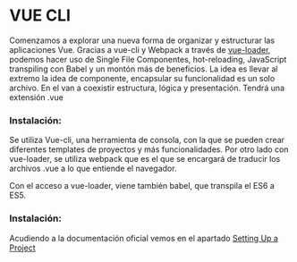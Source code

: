 # VUE CLI


Comenzamos a explorar una nueva forma de organizar y estructurar las aplicaciones Vue. Gracias a vue-cli y Webpack a través de [vue-loader](https://vue-loader.vuejs.org/guide/), podemos hacer uso de Single File Componentes, hot-reloading, JavaScript transpiling con Babel y un montón más de beneficios.
La idea es llevar al extremo la idea de componente, encapsular su funcionalidad es un solo archivo. En el van a coexistir estructura, lógica y presentación. Tendrá una extensión .vue

### Instalación:

Se utiliza Vue-cli, una herramienta de consola, con la que se pueden crear diferentes templates de proyectos y más funcionalidades. Por otro lado con vue-loader, se utiliza webpack que es el que se encargará de traducir los archivos .vue a lo que entiende el navegador.

Con el acceso a vue-loader, viene también babel, que transpila el ES6 a ES5.

### Instalación:

Acudiendo a la documentación oficial vemos en el apartado [Setting Up a Project](https://vue-loader-v14.vuejs.org/en/start/setup.html)
